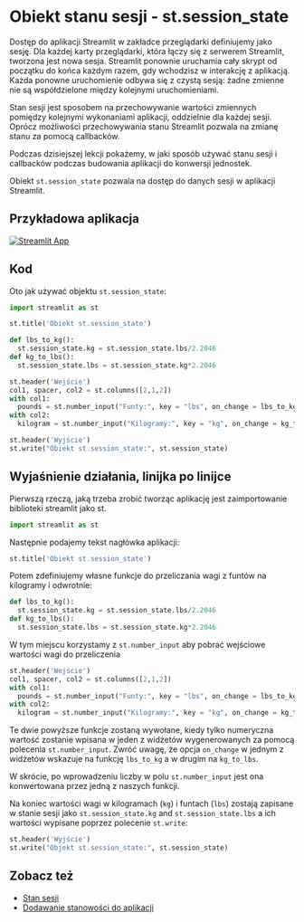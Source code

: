 # Obiekt stanu sesji - st.session_state

Dostęp do aplikacji Streamlit w zakładce przeglądarki definiujemy jako sesję. Dla każdej karty przeglądarki, która łączy się z serwerem Streamlit, tworzona jest nowa sesja. Streamlit ponownie uruchamia cały skrypt od początku do końca każdym razem, gdy wchodzisz w interakcję z aplikacją. Każda ponowne uruchomienie odbywa się z czystą sesją: żadne zmienne nie są współdzielone między kolejnymi uruchomieniami.

Stan sesji jest sposobem na przechowywanie wartości zmiennych pomiędzy kolejnymi wykonaniami aplikacji, oddzielnie dla każdej sesji.
Oprócz możliwości przechowywania stanu Streamlit pozwala na zmianę stanu za pomocą callbacków.

Podczas dzisiejszej lekcji pokażemy, w jaki sposób używać stanu sesji i callbacków podczas budowania aplikacji do konwersji jednostek.

Obiekt `st.session_state` pozwala na dostęp do danych sesji w aplikacji Streamlit.

## Przykładowa aplikacja

[![Streamlit App](https://static.streamlit.io/badges/streamlit_badge_black_white.svg)](https://share.streamlit.io/dataprofessor/st.session_state/)

## Kod

Oto jak używać objektu `st.session_state`:
```python
import streamlit as st

st.title('Obiekt st.session_state')

def lbs_to_kg():
  st.session_state.kg = st.session_state.lbs/2.2046
def kg_to_lbs():
  st.session_state.lbs = st.session_state.kg*2.2046

st.header('Wejście')
col1, spacer, col2 = st.columns([2,1,2])
with col1:
  pounds = st.number_input("Funty:", key = "lbs", on_change = lbs_to_kg)
with col2:
  kilogram = st.number_input("Kilogramy:", key = "kg", on_change = kg_to_lbs)

st.header('Wyjście')
st.write("Obiekt st.session_state:", st.session_state)
```

## Wyjaśnienie działania, linijka po linijce

Pierwszą rzeczą, jaką trzeba zrobić tworząc aplikację jest zaimportowanie biblioteki streamlit jako st. 
```python
import streamlit as st
```

Następnie podajemy tekst nagłówka aplikacji:
```python
st.title('Obiekt st.session_state')
```

Potem zdefiniujemy własne funkcje do przeliczania wagi z funtów na kilogramy i odwrotnie:

```python
def lbs_to_kg():
  st.session_state.kg = st.session_state.lbs/2.2046
def kg_to_lbs():
  st.session_state.lbs = st.session_state.kg*2.2046
```

W tym miejscu korzystamy z `st.number_input` aby pobrać wejściowe wartości wagi do przeliczenia
```python
st.header('Wejście')
col1, spacer, col2 = st.columns([2,1,2])
with col1:
  pounds = st.number_input("Funty:", key = "lbs", on_change = lbs_to_kg)
with col2:
  kilogram = st.number_input("Kilogramy:", key = "kg", on_change = kg_to_lbs)
```

Te dwie powyższe funkcje zostaną wywołane, kiedy tylko numeryczna wartość zostanie wpisana w jeden z widżetów wygenerowanych za pomocą polecenia `st.number_input`. Zwróć uwagę, że opcja `on_change` w jednym z widżetów wskazuje na funkcję `lbs_to_kg` a w drugim na `kg_to_lbs`.

W skrócie, po wprowadzeniu liczby w polu `st.number_input` jest ona konwertowana przez jedną z naszych funkcji.

Na koniec wartości wagi w kilogramach (`kg`) i funtach (`lbs`) zostają zapisane w stanie sesji jako `st.session_state.kg` and `st.session_state.lbs` a ich wartości wypisane poprzez polecenie `st.write`:

```python
st.header('Wyjście')
st.write("Objekt st.session_state:", st.session_state)
```

## Zobacz też
- [Stan sesji](https://docs.streamlit.io/library/api-reference/session-state)
- [Dodawanie stanowości do aplikacji](https://docs.streamlit.io/library/advanced-features/session-state)
